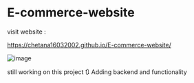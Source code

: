 # E-commerce-website
visit website :


https://chetana16032002.github.io/E-commerce-website/

![image](https://user-images.githubusercontent.com/91176005/146427643-0c0615a0-28fa-45b8-99da-bb7560e13458.png)


still working on this project 🔃 Adding backend and functionality
